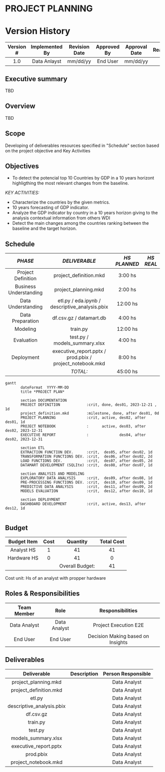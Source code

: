 # PROJECT PLANNING

# Version History
| Version # | Implemented By  | Revision Date |  Approved By  | Approval Date |    Reason   |
| :-------: | :-------------: | :-----------: | :-----------: | :-----------: | :---------: |
|    1.0    |   Data Anlayst  |    mm/dd/yy   |    End User   |    mm/dd/yy   |             |


## Executive summary
TBD

## Overview
TBD

## Scope
Developing of deliverables resources specified in "Schedule" section based on the project objective and Key Activities

## Objectives
* To detect the potencial top 10 Countries by GDP in a 10 years horizont highligthing the most relevant changes from the baseline.	

*KEY ACTIVITIES:*
* Characterize the countries by the given metrics.
* 10 years forecasting of GDP indicator.
* Analyze the GDP indicator by country in a 10 years horizon giving to the analysis contextual information from others WDI
* Detect the main changes among the countries ranking between the baseline and the target horizon.

<div style="page-break-after: always;"></div>

## Schedule

| *PHASE*                 | *DELIVERABLE*                                            | *HS PLANNED* | *HS REAL* |
| :---------------------: | :------------------------------------------------------: | :----------: | :-------: |
| Project Definition      | project_definition.mkd                                   | 3:00 hs      |           |
| Business Understanding  | project_planning.mkd                                     | 2:00 hs      |           |
| Data Understanding      | etl.py / eda.ipynb / descriptive_analysis.pbix           | 12:00 hs     |           |
| Data Preparation        | df.csv.gz / datamart.db                                  | 4:00 hs      |           |
| Modeling                | train.py                                                 | 12:00 hs     |           |
| Evaluation              | test.py / models_summary.xlsx                            | 4:00 hs      |           |
| Deployment              | executive_report.pptx / prod.pbix / project_notebook.mkd | 8:00 hs      |           | 
|                         |                                                 *TOTAL:* | 45:00 hs     |           |

```mermaid renderAs=mermaid
gantt
       dateFormat  YYYY-MM-DD
       title *PROJECT PLAN*

       section DOCUMENTATION
       PROJECT DEFINITION            :crit, done, des01, 2023-12-21 , 1d
	   project_definition.mkd        :milestone, done, after des01, 0d
       PROJECT PLANNING              :crit, active, des02, after des01, 1d
       PROJECT NOTEBOOK              :      active, des03, after des02, 2023-12-31
       EXECUTIVE REPORT              :              des04, after des02, 2023-12-31

       section ETL
       EXTRACTION FUNCTION DEV. 	 :crit,  des05, after des02, 1d
       TRANSFORMATION FUNCTIONS DEV. :crit,  des06, after des02, 2d
	   LOAD FUNCTIONS DEV.			 :crit,  des07, after des05, 2d
	   DATAMART DEVELOPMENT (SQLIte) :crit,  des08, after des07, 1d

       section ANALYSIS AND MODELING
       EXPLORATORY DATA ANALYSIS     :crit,  des09, after des08, 1d
	   PRE-PROCESSING FUNCTIONS DEV. :crit,  des10, after des09, 1d
	   PREDICTIVE DATA ANALYSIS      :crit,  des11, after des09, 2d
	   MODELS EVALUATION             :crit,  des12, after des10, 1d
	   
	   section DEPLOYMENT
       DASHBOARD DEVELOPMENT         :crit, active, des13, after des12, 1d
	   
```


## Budget

| Budget Item | Cost |     Quantity    | Total Cost |
| :---------: | :--: | :-------------: | :--------: |
| Analyst HS  | 1    | 41              | 41         |
| Hardware HS | 0    | 41              | 0          |
|             |      | Overall Budget: | 41         |

Cost unit: Hs of an analyst with propper hardware


## Roles & Responsibilities

| Team Member  | Role         | Responsibilities                  |
| :---------:  | :----------: | :-------------------------------: |
| Data Analyst | Data Analyst | Project Execution E2E             |
| End User     | End User     | Decision Making based on Insights |

<div style="page-break-after: always;"></div>

## Deliverables

| Deliverable                | Description | Person Responsible |
| :------------------------: | :---------: | :----------------: |
| project_planning.mkd       |             | Data Analyst       |
| project_definition.mkd     |             | Data Analyst       |
| etl.py                     |             | Data Analyst       |
| descriptive_analysis.pbix  |             | Data Analyst       |
| df.csv.gz                  |             | Data Analyst       |
| train.py                   |             | Data Analyst       |
| test.py                    |             | Data Analyst       |
| models_summary.xlsx        |             | Data Analyst       |
| executive_report.pptx      |             | Data Analyst       |
| prod.pbix                  |             | Data Analyst       |
| project_notebook.mkd       |             | Data Analyst       |



